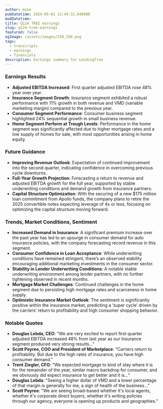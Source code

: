 ```yaml
---
author: mike
pubDatetime: 2024-05-01 12:49:31.646000
modDatetime: 
title: Q124 TREE earnings
slug: q124-tree-earnings
featured: false
ogImage: /assets/images/250_250.png
tags:
  - transcripts
  - earnings
  - financials
description: Earnings summary for LendingTree
---
```

### Earnings Results
- **Adjusted EBITDA Increased**: First quarter adjusted EBITDA rose 48% year over year.
- **Insurance Segment Growth**: Insurance segment exhibited a robust performance with 11% growth in both revenue and VMD (variable marketing margin) compared to the previous year.
- **Consumer Segment Performance**: Consumer business segment highlighted 24% sequential growth in small business revenue.
- **Home Segment Perform at Trough Levels**: Performance in the home segment was significantly affected due to higher mortgage rates and a low supply of homes for sale, with most opportunities arising in home equity.

### Future Guidance
- **Improving Revenue Outlook**: Expectation of continued improvement into the second quarter, indicating confidence in overcoming previous cycle downturns.
- **Full-Year Growth Projection**: Forecasting a return to revenue and adjusted EBITDA growth for the full year, supported by stable underwriting conditions and demand growth from insurance partners.
- **Capital Structure Optimization**: With the securing of a new $175 million loan commitment from Apollo funds, the company plans to retire the 2025 convertible notes expecting leverage of 4x or less, focusing on optimizing the capital structure moving forward.

### Trends, Market Conditions, Sentiment
- **Increased Demand in Insurance**: A significant premium increase over the past year has led to an upsurge in consumer demand for auto insurance policies, with the company forecasting record revenue in this segment.
- **Consumer Confidence in Loan Acceptance**: While underwriting conditions have remained stringent, there’s an observed stability encouraging additional marketing investments in the consumer sector.
- **Stability in Lender Underwriting Conditions**: A notable stable underwriting environment among lender partners, with no further tightening observed in recent months. 
- **Mortgage Market Challenges**: Continued challenges in the home segment due to persisting high mortgage rates and scarceness in home supply.
- **Optimistic Insurance Market Outlook**: The sentiment is significantly positive within the insurance market, predicting a ‘super cycle’ driven by the carriers’ return to profitability and high consumer shopping behavior.

### Notable Quotes
- **Douglas Lebda, CEO**: "We are very excited to report first quarter adjusted EBITDA increased 48% from last year as our Insurance segment produced very strong results..."
- **Scott Peyree, COO and President of Marketplace**: "Carriers return to profitability. But due to the high rates of insurance, you have high consumer demand."
- **Trent Ziegler, CFO**: "We expected mortgage to kind of stay where it is for the remainder of the year, similar macro backdrop for consumer, and we obviously did expect insurance to get better and it is..."
- **Douglas Lebda**: "Seeing a higher dollar of VMD and a lower percentage of that margin is generally for me, a sign of health of the business..."
- **Scott Peyree**: "We are seeing broad-based whether it's local agents, whether it's corporate direct buyers, whether it's writing policies through our agency, everyone is opening up products and geographies."
